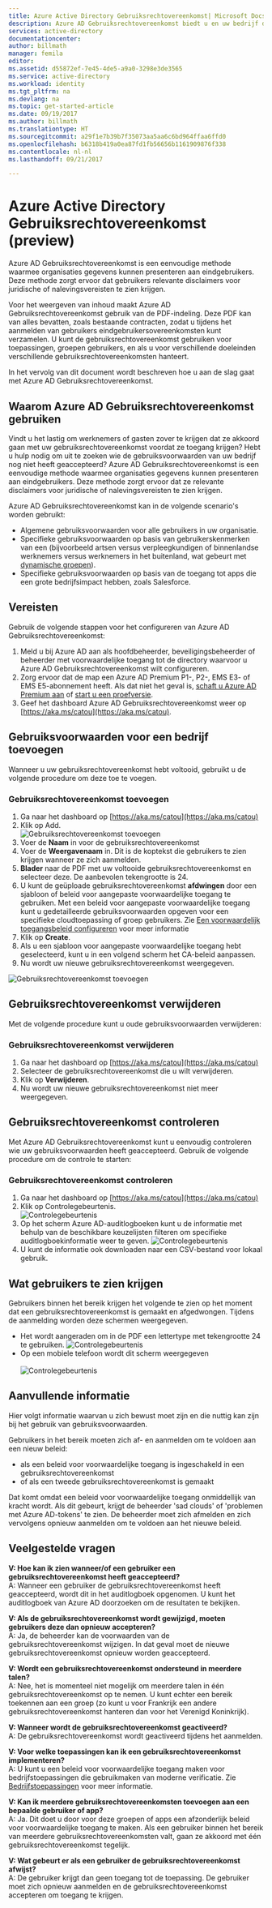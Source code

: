 ```yaml
---
title: Azure Active Directory Gebruiksrechtovereenkomst| Microsoft Docs
description: Azure AD Gebruiksrechtovereenkomst biedt u en uw bedrijf de mogelijkheid om gebruikers van Azure AD-services een gebruiksrechtovereenkomst aan te bieden.
services: active-directory
documentationcenter: 
author: billmath
manager: femila
editor: 
ms.assetid: d55872ef-7e45-4de5-a9a0-3298e3de3565
ms.service: active-directory
ms.workload: identity
ms.tgt_pltfrm: na
ms.devlang: na
ms.topic: get-started-article
ms.date: 09/19/2017
ms.author: billmath
ms.translationtype: HT
ms.sourcegitcommit: a29f1e7b39b7f35073aa5aa6c6bd964ffaa6ffd0
ms.openlocfilehash: b6318b419a0ea87fd1fb56656b1161909876f338
ms.contentlocale: nl-nl
ms.lasthandoff: 09/21/2017

---
```


# <a name="azure-active-directory-terms-of-use-feature-preview"></a>Azure Active Directory Gebruiksrechtovereenkomst (preview)
Azure AD Gebruiksrechtovereenkomst is een eenvoudige methode waarmee organisaties gegevens kunnen presenteren aan eindgebruikers.  Deze methode zorgt ervoor dat gebruikers relevante disclaimers voor juridische of nalevingsvereisten te zien krijgen.

Voor het weergeven van inhoud maakt Azure AD Gebruiksrechtovereenkomst gebruik van de PDF-indeling.   Deze PDF kan van alles bevatten, zoals bestaande contracten, zodat u tijdens het aanmelden van gebruikers eindgebruikersovereenkomsten kunt verzamelen.  U kunt de gebruiksrechtovereenkomst gebruiken voor toepassingen, groepen gebruikers, en als u voor verschillende doeleinden verschillende gebruiksrechtovereenkomsten hanteert.

In het vervolg van dit document wordt beschreven hoe u aan de slag gaat met Azure AD Gebruiksrechtovereenkomst.  

## <a name="why-use-azure-ad-terms-of-use"></a>Waarom Azure AD Gebruiksrechtovereenkomst gebruiken
Vindt u het lastig om werknemers of gasten zover te krijgen dat ze akkoord gaan met uw gebruiksrechtovereenkomst voordat ze toegang krijgen? Hebt u hulp nodig om uit te zoeken wie de gebruiksvoorwaarden van uw bedrijf nog niet heeft geaccepteerd?  Azure AD Gebruiksrechtovereenkomst is een eenvoudige methode waarmee organisaties gegevens kunnen presenteren aan eindgebruikers.  Deze methode zorgt ervoor dat ze relevante disclaimers voor juridische of nalevingsvereisten te zien krijgen.

Azure AD Gebruiksrechtovereenkomst kan in de volgende scenario's worden gebruikt:
-   Algemene gebruiksvoorwaarden voor alle gebruikers in uw organisatie.
-   Specifieke gebruiksvoorwaarden op basis van gebruikerskenmerken van een (bijvoorbeeld artsen versus verpleegkundigen of binnenlandse werknemers versus werknemers in het buitenland, wat gebeurt met [dynamische groepen](https://azure.microsoft.com/updates/azure-active-directory-dynamic-membership-for-groups)).
-   Specifieke gebruiksvoorwaarden op basis van de toegang tot apps die een grote bedrijfsimpact hebben, zoals Salesforce.


## <a name="prerequisites"></a>Vereisten
Gebruik de volgende stappen voor het configureren van Azure AD Gebruiksrechtovereenkomst:

1. Meld u bij Azure AD aan als hoofdbeheerder, beveiligingsbeheerder of beheerder met voorwaardelijke toegang tot de directory waarvoor u Azure AD Gebruiksrechtovereenkomst wilt configureren.
2. Zorg ervoor dat de map een Azure AD Premium P1-, P2-, EMS E3- of EMS E5-abonnement heeft.  Als dat niet het geval is, [schaft u Azure AD Premium aan](active-directory-get-started-premium.md) of [start u een proefversie](https://azure.microsoft.com/trial/get-started-active-directory/).
3. Geef het dashboard Azure AD Gebruiksrechtovereenkomst weer op [https://aka.ms/catou](https://aka.ms/catou).



## <a name="add-company-terms-of-use"></a>Gebruiksvoorwaarden voor een bedrijf toevoegen
Wanneer u uw gebruiksrechtovereenkomst hebt voltooid, gebruikt u de volgende procedure om deze toe te voegen.

### <a name="to-add-terms-of-use"></a>Gebruiksrechtovereenkomst toevoegen
1. Ga naar het dashboard op [https://aka.ms/catou](https://aka.ms/catou)
2. Klik op Add.</br>
![Gebruiksrechtovereenkomst toevoegen](media/active-directory-tou/tou2.png)
3. Voer de **Naam** in voor de gebruiksrechtovereenkomst
4. Voer de **Weergavenaam** in.  Dit is de koptekst die gebruikers te zien krijgen wanneer ze zich aanmelden.
5. **Blader** naar de PDF met uw voltooide gebruiksrechtovereenkomst en selecteer deze.  De aanbevolen tekengrootte is 24.
6. U kunt de geüploade gebruiksrechtovereenkomst **afdwingen** door een sjabloon of beleid voor aangepaste voorwaardelijke toegang te gebruiken.  Met een beleid voor aangepaste voorwaardelijke toegang kunt u gedetailleerde gebruiksvoorwaarden opgeven voor een specifieke cloudtoepassing of groep gebruikers.  Zie [Een voorwaardelijk toegangsbeleid configureren](active-directory-conditional-access-best-practices.md) voor meer informatie
7. Klik op **Create**.
8. Als u een sjabloon voor aangepaste voorwaardelijke toegang hebt geselecteerd, kunt u in een volgend scherm het CA-beleid aanpassen.
7. Nu wordt uw nieuwe gebruiksrechtovereenkomst weergegeven.</br>

![Gebruiksrechtovereenkomst toevoegen](media/active-directory-tou/tou3.png)

## <a name="delete-terms-of-use"></a>Gebruiksrechtovereenkomst verwijderen
Met de volgende procedure kunt u oude gebruiksvoorwaarden verwijderen:

### <a name="to-delete-terms-of-use"></a>Gebruiksrechtovereenkomst verwijderen
1. Ga naar het dashboard op [https://aka.ms/catou](https://aka.ms/catou)
2. Selecteer de gebruiksrechtovereenkomst die u wilt verwijderen.
3. Klik op **Verwijderen**.
4. Nu wordt uw nieuwe gebruiksrechtovereenkomst niet meer weergegeven.


## <a name="audit-terms-of-use"></a>Gebruiksrechtovereenkomst controleren
Met Azure AD Gebruiksrechtovereenkomst kunt u eenvoudig controleren wie uw gebruiksvoorwaarden heeft geaccepteerd.  Gebruik de volgende procedure om de controle te starten:

### <a name="to-audit-terms-of-use"></a>Gebruiksrechtovereenkomst controleren
1. Ga naar het dashboard op [https://aka.ms/catou](https://aka.ms/catou)
2. Klik op Controlegebeurtenis.</br>
![Controlegebeurtenis](media/active-directory-tou/tou8.png)
3.  Op het scherm Azure AD-auditlogboeken kunt u de informatie met behulp van de beschikbare keuzelijsten filteren om specifieke auditlogboekinformatie weer te geven.
![Controlegebeurtenis](media/active-directory-tou/tou9.png)
4.  U kunt de informatie ook downloaden naar een CSV-bestand voor lokaal gebruik.

## <a name="what-users-see"></a>Wat gebruikers te zien krijgen
Gebruikers binnen het bereik krijgen het volgende te zien op het moment dat een gebruiksrechtovereenkomst is gemaakt en afgedwongen.  Tijdens de aanmelding worden deze schermen weergegeven.
-   Het wordt aangeraden om in de PDF een lettertype met tekengrootte 24 te gebruiken.
![Controlegebeurtenis](media/active-directory-tou/tou10.png)
-   Op een mobiele telefoon wordt dit scherm weergegeven</br></br>
![Controlegebeurtenis](media/active-directory-tou/tou11.png)

## <a name="additional-information"></a>Aanvullende informatie
Hier volgt informatie waarvan u zich bewust moet zijn en die nuttig kan zijn bij het gebruik van gebruiksvoorwaarden.


Gebruikers in het bereik moeten zich af- en aanmelden om te voldoen aan een nieuw beleid:
 - als een beleid voor voorwaardelijke toegang is ingeschakeld in een gebruiksrechtovereenkomst
 - of als een tweede gebruiksrechtovereenkomst is gemaakt

Dat komt omdat een beleid voor voorwaardelijke toegang onmiddellijk van kracht wordt. Als dit gebeurt, krijgt de beheerder 'sad clouds' of 'problemen met Azure AD-tokens' te zien. De beheerder moet zich afmelden en zich vervolgens opnieuw aanmelden om te voldoen aan het nieuwe beleid.





## <a name="frequently-asked-questions"></a>Veelgestelde vragen

**V: Hoe kan ik zien wanneer/of een gebruiker een gebruiksrechtovereenkomst heeft geaccepteerd?**</br>
A: Wanneer een gebruiker de gebruiksrechtovereenkomst heeft geaccepteerd, wordt dit in het auditlogboek opgenomen. U kunt het auditlogboek van Azure AD doorzoeken om de resultaten te bekijken.  

**V: Als de gebruiksrechtovereenkomst wordt gewijzigd, moeten gebruikers deze dan opnieuw accepteren?**</br>
A: Ja, de beheerder kan de voorwaarden van de gebruiksrechtovereenkomst wijzigen. In dat geval moet de nieuwe gebruiksrechtovereenkomst opnieuw worden geaccepteerd.

**V: Wordt een gebruiksrechtovereenkomst ondersteund in meerdere talen?**</br>
A: Nee, het is momenteel niet mogelijk om meerdere talen in één gebruiksrechtovereenkomst op te nemen.  U kunt echter een bereik toekennen aan een groep (zo kunt u voor Frankrijk een andere gebruiksrechtovereenkomst hanteren dan voor het Verenigd Koninkrijk). 

**V: Wanneer wordt de gebruiksrechtovereenkomst geactiveerd?**</br>
A: De gebruiksrechtovereenkomst wordt geactiveerd tijdens het aanmelden.

**V: Voor welke toepassingen kan ik een gebruiksrechtovereenkomst implementeren?**</br>
A: U kunt u een beleid voor voorwaardelijke toegang maken voor bedrijfstoepassingen die gebruikmaken van moderne verificatie.  Zie [Bedrijfstoepassingen](https://docs.microsoft.com/azure/active-directory/active-directory-coreapps-view-azure-portal) voor meer informatie.

**V: Kan ik meerdere gebruiksrechtovereenkomsten toevoegen aan een bepaalde gebruiker of app?**</br>
A: Ja. Dit doet u door voor deze groepen of apps een afzonderlijk beleid voor voorwaardelijke toegang te maken. Als een gebruiker binnen het bereik van meerdere gebruiksrechtovereenkomsten valt, gaan ze akkoord met één gebruiksrechtovereenkomst tegelijk.
 
**V: Wat gebeurt er als een gebruiker de gebruiksrechtovereenkomst afwijst?**</br>
A: De gebruiker krijgt dan geen toegang tot de toepassing. De gebruiker moet zich opnieuw aanmelden en de gebruiksrechtovereenkomst accepteren om toegang te krijgen.
